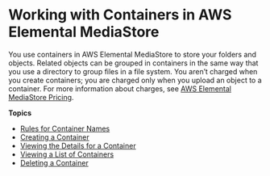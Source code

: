 # Working with Containers in AWS Elemental MediaStore<a name="containers"></a>

You use containers in AWS Elemental MediaStore to store your folders and objects\. Related objects can be grouped in containers in the same way that you use a directory to group files in a file system\. You aren’t charged when you create containers; you are charged only when you upload an object to a container\. For more information about charges, see [AWS Elemental MediaStore Pricing](https://aws.amazon.com/mediastore/pricing/)\.

**Topics**
+ [Rules for Container Names](containers-rules-for-names.md)
+ [Creating a Container](containers-create.md)
+ [Viewing the Details for a Container](containers-view-details.md)
+ [Viewing a List of Containers](containers-view-list.md)
+ [Deleting a Container](containers-delete.md)